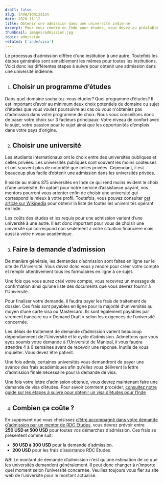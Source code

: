 ```yaml
---
draft: false
slug: inde/admission
date: 2020-11-12
title: Obtenir une admission dans une université indienne.
excerpt: Pour vous rendre en Inde pour études, vous devez au préalable obtenir une admission d‘un établissement d‘enseignement désigné en Inde. Ce guide vous explique les différentes étapes à suivre pour obtenir une admission dans n‘importe quel établissement d‘enseignement en Inde.  
thumbnail: images/admission.jpg
topic: admission
related: ['inde/visa']
---
```


Le processus d‘admission diffère d‘une institution à une autre. Toutefois les étapes générales sont sensiblement les mêmes pour toutes les institutions.
Voici donc les différentes étapes à suivre pour obtenir une admission dans une université indienne:

1. ## Choisir un programme d’études
Dans quel domaine souhaitez-vous étudier? Quel programme d‘études? Il est important d‘avoir au minimum deux choix potentiels de domaine ou sujet d‘études que vous voulez poursuivre au cas où vous n'obteniez pas d’admission dans votre programme de choix.
Nous vous conseillons donc de baser votre choix sur 3 facteurs principaux: Votre niveau de confort avec le sujet, votre passion pour le sujet ainsi que les opportunités d‘emplois dans votre pays d’origine.

2. ## Choisir une université
Les étudiants internationaux ont le choix entre des universités publiques et celles privées. Les universités publiques sont souvent les moins coûteuses et ont souvent plus de notoriété que celles privées. 
Cependant, il est beaucoup plus facile d’obtenir une admission dans les universités privées.

Il existe au moins 875 universités en Inde ce qui rend moins évident le choix d’une université. En optant pour notre service d’assistance payant, nos mentors pourront vous orienter enfin de choisir une université qui correspond le mieux à votre profil. 
Toutefois, vous pouvez consulter <a href="https://fr.wikipedia.org/wiki/Liste_des_universit%C3%A9s_en_Inde" target="_blank" rel="noopener noreferrer">cet article sur Wikipedia</a> pour obtenir la liste de toutes les universités opérant en Inde.

Les coûts des études et les requis pour une admission varient d’une université à une autre. Il est donc important pour vous de choisir une université qui correspond non seulement à votre situation financière mais aussi à votre niveau académique.

3. ## Faire la demande d’admission
De manière générale, les demandes d’admission sont faites en ligne sur le site de l’Université. Vous devez donc vous y rendre pour créer votre compte et remplir attentivement tous les formulaires en ligne à ce sujet.

Une fois que vous aurez créé votre compte, vous recevrez un message de confirmation ainsi qu’une liste des documents que vous devrez fournir à l’Université.

Pour finaliser votre demande, il faudra payer les frais de traitement de dossier. Ces frais sont payables en ligne pour la majorité d‘universités au moyen d’une carte visa ou Mastercard. Ils sont également payables par virement bancaire ou « Demand Draft » selon les exigences de l’université concernée.

Les délais de traitement de demande d’admission varient beaucoup dépendamment de l’Université et le cycle d’admission. Admettons que vous ayez soumis votre demande à l’Université de Manipal, il vous faudra attendre 4 à 6 semaines avant de recevoir une réponse. Inutile de vous inquiéter. Vous devez être patient.

Une fois admis, certaines universités vous demandront de payer une avance des frais académiques afin qu'elles vous délivrent la lettre d’admission finale nécessaire pour la demande de visa.

Une fois votre lettre d’admission obtenue, vous devrez maintenant faire une demande de visa d’études. Pour savoir comment procéder, [consultez notre guide sur les étapes à suivre pour obtenir un visa d’études pour l’Inde](/guides/inde/visa)

4. ## Combien ça coûte ?
En supposant que vous choisissez [d’être accompagné dans votre demande d’admission par un mentor de RDC Etudes](/accompagnement), vous devrez prévoir entre **250 USD et 500 USD** pour toutes vos démarches d’admission.
Ces frais se présentent comme suit:

- **50 USD à 300 USD** pour la demande d’admission.
- **200 USD** pour les frais d’assistance RDC Études.

_NB_: Le montant de demande d’admission n'est qu’une estimation de ce que les universités demandent généralement. Il peut donc changer à n’importe quel moment selon l’université concernée. Veuillez toujours vous fier au site web de l’université pour le montant actualisé.